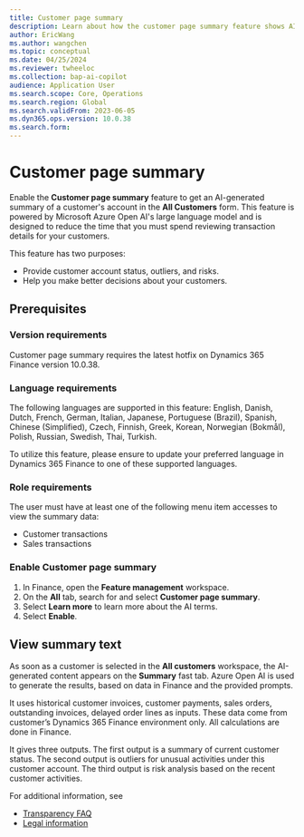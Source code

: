 ```yaml
---
title: Customer page summary
description: Learn about how the customer page summary feature shows AI-generated text in the customer page form.
author: EricWang
ms.author: wangchen
ms.topic: conceptual
ms.date: 04/25/2024
ms.reviewer: twheeloc
ms.collection: bap-ai-copilot
audience: Application User
ms.search.scope: Core, Operations
ms.search.region: Global
ms.search.validFrom: 2023-06-05
ms.dyn365.ops.version: 10.0.38
ms.search.form:    
---
```


# Customer page summary

Enable the **Customer page summary** feature to get an AI-generated summary of a customer's account in the **All Customers** form. This feature is powered by Microsoft Azure Open AI's large language model and is designed to reduce the time that you must spend reviewing transaction details for your customers.

This feature has two purposes:

- Provide customer account status, outliers, and risks.
- Help you make better decisions about your customers.

## Prerequisites

### Version requirements

Customer page summary requires the latest hotfix on Dynamics 365 Finance version 10.0.38.

### Language requirements

The following languages are supported in this feature: English, Danish, Dutch, French, German, Italian, Japanese, Portuguese (Brazil), Spanish, Chinese (Simplified), Czech, Finnish, Greek, Korean, Norwegian (Bokmål), Polish, Russian, Swedish, Thai, Turkish. 

To utilize this feature, please ensure to update your preferred language in Dynamics 365 Finance to one of these supported languages.

### Role requirements

The user must have at least one of the following menu item accesses to view the summary data:

- Customer transactions
- Sales transactions 

### Enable Customer page summary

1. In Finance, open the **Feature management** workspace.
1. On the **All** tab, search for and select **Customer page summary**.
1. Select **Learn more** to learn more about the AI terms.
1. Select **Enable**.

## View summary text

As soon as a customer is selected in the **All customers** workspace, the AI-generated content appears on the **Summary** fast tab. Azure Open AI is used to generate the results, based on data in Finance and the provided prompts. 

It uses historical customer invoices, customer payments, sales orders, outstanding invoices, delayed order lines as inputs. These data come from customer’s Dynamics 365 Finance environment only. All calculations are done in Finance. 

It gives three outputs. The first output is a summary of current customer status. The second output is outliers for unusual activities under this customer account. The third output is risk analysis based on the recent customer activities.

For additional information, see

- [Transparency FAQ](collections-coordinator-summary-faq.md)
- [Legal information](https://go.microsoft.com/fwlink/?linkid=2173149)